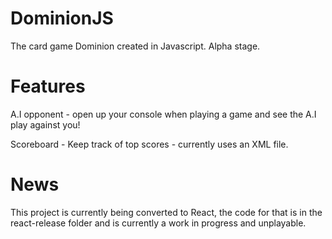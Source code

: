 DominionJS
==========

The card game Dominion created in Javascript. Alpha stage.


Features
========

A.I opponent - open up your console when playing a game and see the A.I play against you!

Scoreboard - Keep track of top scores - currently uses an XML file.

News
=======

This project is currently being converted to React, the code for that is in the react-release folder and is currently a work in progress and unplayable.
